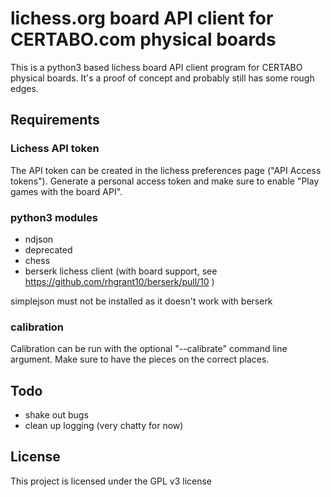 # lichess.org board API client for CERTABO.com physical boards

This is a python3 based lichess board API client program for CERTABO physical boards. It's a proof of concept and probably still has some rough edges.

## Requirements

### Lichess API token

The API token can be created in the lichess preferences page ("API Access tokens"). Generate a personal access token and make sure to enable "Play games with the board API".

### python3 modules

- ndjson
- deprecated
- chess
- berserk lichess client (with board support, see https://github.com/rhgrant10/berserk/pull/10 )

simplejson must not be installed as it doesn't work with berserk

### calibration

Calibration can be run with the optional "--calibrate" command line argument. Make sure to have the pieces on the correct places.

## Todo

* shake out bugs
* clean up logging (very chatty for now)

## License

This project is licensed under the GPL v3 license

